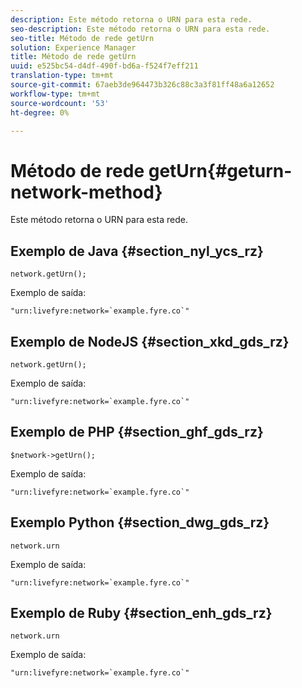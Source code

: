 ```yaml
---
description: Este método retorna o URN para esta rede.
seo-description: Este método retorna o URN para esta rede.
seo-title: Método de rede getUrn
solution: Experience Manager
title: Método de rede getUrn
uuid: e525bc54-d4df-490f-bd6a-f524f7eff211
translation-type: tm+mt
source-git-commit: 67aeb3de964473b326c88c3a3f81ff48a6a12652
workflow-type: tm+mt
source-wordcount: '53'
ht-degree: 0%

---
```



# Método de rede getUrn{#geturn-network-method}

Este método retorna o URN para esta rede.

## Exemplo de Java {#section_nyl_ycs_rz}

```
network.getUrn(); 
```

Exemplo de saída:

```
"urn:livefyre:network=`example.fyre.co`" 
```

## Exemplo de NodeJS {#section_xkd_gds_rz}

```
network.getUrn(); 
```

Exemplo de saída:

```
"urn:livefyre:network=`example.fyre.co`" 
```

## Exemplo de PHP {#section_ghf_gds_rz}

```
$network->getUrn(); 
```

Exemplo de saída:

```
"urn:livefyre:network=`example.fyre.co`" 
```

## Exemplo Python {#section_dwg_gds_rz}

```
network.urn 
```

Exemplo de saída:

```
"urn:livefyre:network=`example.fyre.co`" 
```

## Exemplo de Ruby {#section_enh_gds_rz}

```
network.urn 
```

Exemplo de saída:

```
"urn:livefyre:network=`example.fyre.co`" 
```

